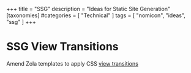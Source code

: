 +++
title = "SSG"
description = "Ideas for Static Site Generation"
[taxonomies]
#categories = [ "Technical" ]
tags = [ "nomicon", "ideas", "ssg" ]
+++

# SSG View Transitions

Amend Zola templates to apply CSS [view transitions](https://daverupert.com/2023/05/getting-started-view-transitions/)
